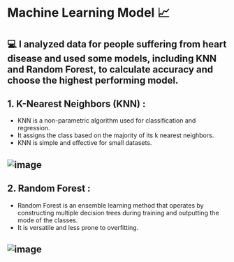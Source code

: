 # Machine Learning Model 📈
## 💻 I analyzed data for people suffering from heart disease and used some models, including KNN and Random Forest, to calculate accuracy and choose the highest performing model.

## 1. K-Nearest Neighbors (KNN) :
 * KNN is a non-parametric algorithm used for classification and regression.
 * It assigns the class based on the majority of its k nearest neighbors.
 * KNN is simple and effective for small datasets.
## ![image](https://github.com/user-attachments/assets/f490ce0f-7cc0-42bd-95c6-e14ee3a8dbe9)
##
## 2. Random Forest : 
 * Random Forest is an ensemble learning method that operates by constructing multiple decision trees during training and outputting the mode of the classes.
 * It is versatile and less prone to overfitting.
## ![image](https://github.com/user-attachments/assets/39935027-e33e-45fc-89fc-c025485688b2)







